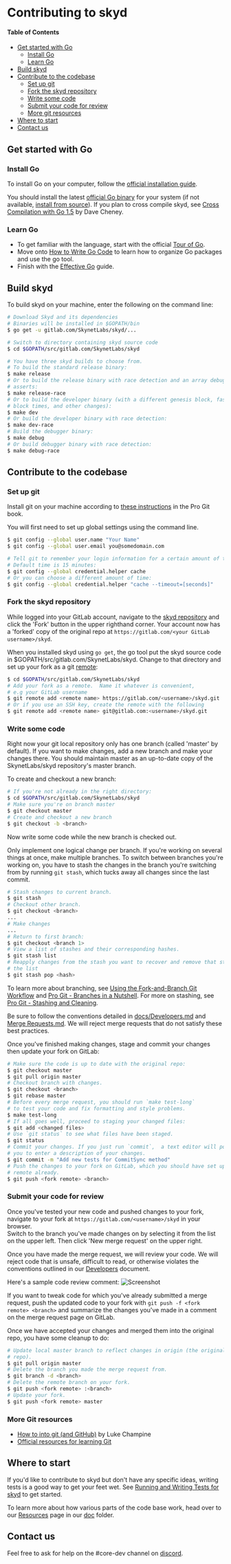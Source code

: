 # Contributing to skyd

#### Table of Contents
* [Get started with Go](#get-started-with-go)
  * [Install Go](#install-go)
  * [Learn Go](#learn-go)
* [Build skyd](#build-skyd)
* [Contribute to the codebase](#contribute-to-the-codebase)
  * [Set up git](#set-up-git)
  * [Fork the skyd repository](#fork-the-skyd-repository)
  * [Write some code](#write-some-code)
  * [Submit your code for review](#submit-your-code-for-review)
  * [More git resources](#more-git-resources)
* [Where to start](#where-to-start)
* [Contact us](#contact-us)

## Get started with Go

### Install Go

To install Go on your computer, follow the 
[official installation guide][install-go].  

You should install the latest [official Go binary][binary] for your system (if 
not available, [install from source][source]).  If you plan to cross compile 
skyd, see [Cross Compilation with Go 1.5][cross] by Dave Cheney.  

### Learn Go

* To get familiar with the language, start with the official [Tour of Go][tour].
* Move onto [How to Write Go Code][how] to learn how to organize Go packages 
and use the go tool.
* Finish with the [Effective Go][effective] guide.

## Build skyd

To build skyd on your machine, enter the following on the command line:

```bash
# Download Skyd and its dependencies
# Binaries will be installed in $GOPATH/bin
$ go get -u gitlab.com/SkynetLabs/skyd/...

# Switch to directory containing skyd source code
$ cd $GOPATH/src/gitlab.com/SkynetLabs/skyd

# You have three skyd builds to choose from.
# To build the standard release binary:
$ make release
# Or to build the release binary with race detection and an array debugging 
# asserts:
$ make release-race
# Or to build the developer binary (with a different genesis block, faster 
# block times, and other changes):
$ make dev
# Or build the developer binary with race detection:
$ make dev-race
# Build the debugger binary:
$ make debug
# Or build debugger binary with race detection:
$ make debug-race
```

## Contribute to the codebase

### Set up git

Install git on your machine according to [these instructions][install-git] in 
the Pro Git book.

You will first need to set up global settings using the command line.
```bash
$ git config --global user.name "Your Name"
$ git config --global user.email you@somedomain.com

# Tell git to remember your login information for a certain amount of time.
# Default time is 15 minutes:
$ git config --global credential.helper cache
# Or you can choose a different amount of time:
$ git config --global credential.helper "cache --timeout=[seconds]"

```

### Fork the skyd repository

While logged into your GitLab account, navigate to the [skyd repository][skyd] 
and click the 'Fork' button in the upper righthand corner.  Your account now 
has a 'forked' copy of the original repo at 
`https://gitlab.com/<your GitLab username>/skyd`.

When you installed skyd using `go get`, the go tool put the skyd source code in 
$GOPATH/src/gitlab.com/SkynetLabs/skyd. Change to that directory and set up
your fork as a git [remote][remote]:

```bash
$ cd $GOPATH/src/gitlab.com/SkynetLabs/skyd
# Add your fork as a remote.  Name it whatever is convenient,
# e.g your GitLab username
$ git remote add <remote name> https://gitlab.com/<username>/skyd.git
# Or if you use an SSH key, create the remote with the following
$ git remote add <remote name> git@gitlab.com:<username>/skyd.git
```

### Write some code

Right now your git local repository only has one branch (called 'master' by 
default). If you want to make changes, add a new branch and make your changes 
there. You should maintain master as an up-to-date copy of the SkynetLabs/skyd 
repository's master branch.

To create and checkout a new branch:
```bash
# If you're not already in the right directory:
$ cd $GOPATH/src/gitlab.com/SkynetLabs/skyd
# Make sure you're on branch master
$ git checkout master
# Create and checkout a new branch
$ git checkout -b <branch>
```
Now write some code while the new branch is checked out.

Only implement one logical change per branch. If you're working on several
things at once, make multiple branches. To switch between branches you're
working on, you have to stash the changes in the branch you're switching from by
running `git stash`, which tucks away all changes since the last commit.

```bash
# Stash changes to current branch.
$ git stash
# Checkout other branch.
$ git checkout <branch>
...
# Make changes
...
# Return to first branch:
$ git checkout <branch 1>
# View a list of stashes and their corresponding hashes.
$ git stash list
# Reapply changes from the stash you want to recover and remove that stash from.
# the list
$ git stash pop <hash>
```

To learn more about branching, see [Using the Fork-and-Branch Git
Workflow][branch] and [Pro Git - Branches in a Nutshell][nutshell]. For more on
stashing, see [Pro Git - Stashing and Cleaning][stashing].
  
Be sure to follow the conventions detailed in
[docs/Developers.md][developers.md] and [Merge
Requests.md](./docs/Merge%20Requests.md).  We will reject merge requests that do
not satisfy these best practices.  

Once you've finished making changes, stage and commit your changes then update 
your fork on GitLab:

```bash
# Make sure the code is up to date with the original repo:
$ git checkout master
$ git pull origin master
# Checkout branch with changes.
$ git checkout <branch>
$ git rebase master
# Before every merge request, you should run `make test-long`
# to test your code and fix formatting and style problems.
$ make test-long
# If all goes well, proceed to staging your changed files:
$ git add <changed files>
# Use `git status` to see what files have been staged.
$ git status
# Commit your changes. If you just run `commit`,  a text editor will pop up for 
# you to enter a description of your changes.
$ git commit -m "Add new tests for CommitSync method"
# Push the changes to your fork on GitLab, which you should have set up as a 
# remote already.
$ git push <fork remote> <branch>
```

### Submit your code for review

Once you've tested your new code and pushed changes to your fork, navigate to 
your fork at `https://gitlab.com/<username>/skyd` in your browser.  
Switch to the branch you've made changes on by selecting it from the list on the
upper left.  Then click 'New merge request' on the upper right.

Once you have made the merge request, we will review your code.  We will reject
code that is unsafe, difficult to read, or otherwise violates the conventions
outlined in our [Developers][developers.md] document.

Here's a sample code review comment:
![Screenshot](doc/assets/codereview.png)

If you want to tweak code for which you've already submitted a merge request,
push the updated code to your fork with `git push -f <fork remote> <branch>` and
summarize the changes you've made in a comment on the merge request page on
GitLab.

Once we have accepted your changes and merged them into the original repo, you
have some cleanup to do:

```bash
# Update local master branch to reflect changes in origin (the original 
# repo).
$ git pull origin master
# Delete the branch you made the merge request from.
$ git branch -d <branch>
# Delete the remote branch on your fork.
$ git push <fork remote> :<branch>
# Update your fork.
$ git push <fork remote> master
```

### More Git resources

  * [How to into git (and GitHub)][luke] by Luke Champine
  * [Official resources for learning Git][git]

## Where to start

If you'd like to contribute to skyd but don't have any specific ideas, writing 
tests is a good way to get your feet wet.  See [Running and Writing Tests for skyd](doc/Running%20and%20Writing%20Tests%20for%20skyd.md) to get started.

To learn more about how various parts of the code base work, head over to our [Resources](resources.md) page in our [doc](docs) folder.

## Contact us

Feel free to ask for help on the #core-dev channel on [discord][discord].

[binary]: https://golang.org/dl/
[branch]: http://blog.scottlowe.org/2015/01/27/using-fork-branch-git-workflow/
[cheney]: http://dave.cheney.net/2013/06/09/writing-table-driven-tests-in-go
[cross]: http://dave.cheney.net/2015/08/22/cross-compilation-with-go-1-5
[developers.md]: https://gitlab.com/SkynetLabs/skyd/blob/master/doc/Developers.md
[discord]: https://discord.gg/skynetlabs
[docs]: https://gitlab.com/SkynetLabs/skyd/tree/master/doc
[effective]: https://golang.org/doc/effective_go.html
[git]: https://git-scm.com/doc
[gofmt]: https://golang.org/cmd/gofmt/
[how]: https://golang.org/doc/code.html
[install-git]: https://git-scm.com/book/en/v2/Getting-Started-Installing-Git
[install-go]: https://golang.org/doc/install
[luke]: https://gist.github.com/lukechampine/6418449
[nutshell]: https://git-scm.com/book/en/v2/Git-Branching-Branches-in-a-Nutshell
[resources.md]: https://gitlab.com/SkynetLabs/skyd/blob/master/doc/Resources.md
[remote]: https://git-scm.com/book/en/v2/Git-Basics-Working-with-Remotes
[skyd]: https://gitlab.com/SkynetLabs/skyd
[signup]: https://github.com/join?source=header-home
[source]: https://golang.org/doc/install/source
[stashing]: https://git-scm.com/book/en/v2/Git-Tools-Stashing-and-Cleaning
[test-doc]: https://gitlab.com/SkynetLabs/skyd/blob/master/doc/Testing.md
[tour]: https://tour.golang.org/welcome/1
